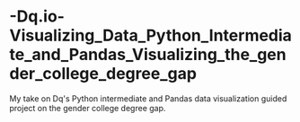 # -Dq.io-Visualizing_Data_Python_Intermediate_and_Pandas_Visualizing_the_gender_college_degree_gap
My take on Dq's Python intermediate and Pandas data visualization guided project on the gender college degree gap.
